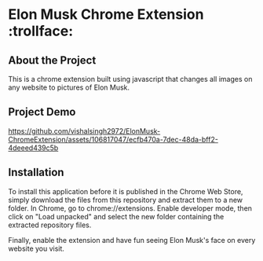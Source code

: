 # Elon Musk Chrome Extension :trollface:

## About the Project
This is a chrome extension built using javascript that changes all images on any website to pictures of Elon Musk.

## Project Demo
https://github.com/vishalsingh2972/ElonMusk-ChromeExtension/assets/106817047/ecfb470a-7dec-48da-bff2-4deeed439c5b

## Installation
To install this application before it is published in the Chrome Web Store, simply download the files from this repository and extract them to a new folder. In Chrome, go to chrome://extensions. Enable developer mode, then click on "Load unpacked" and select the new folder containing the extracted repository files. 

Finally, enable the extension and have fun seeing Elon Musk's face on every website you visit.
